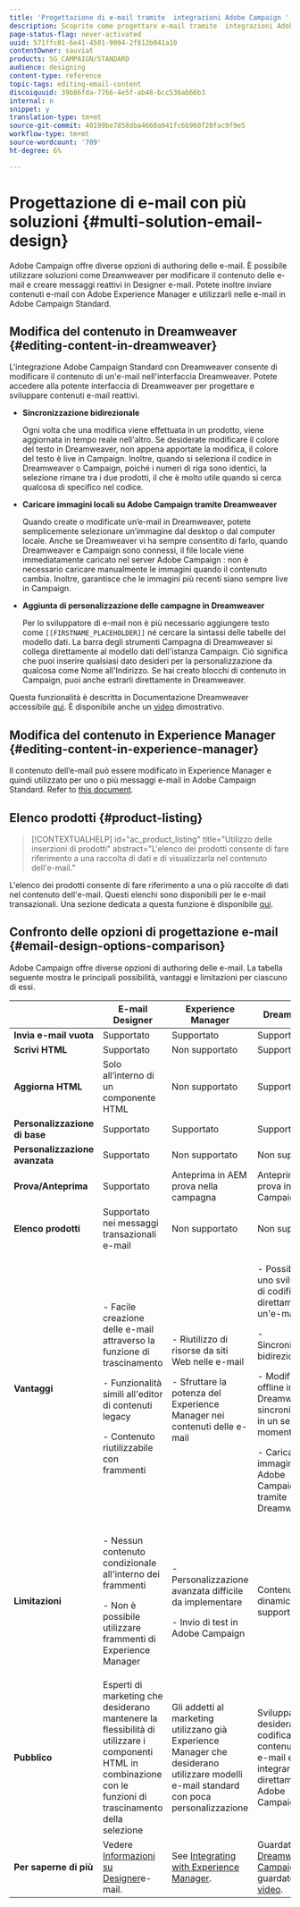 ```yaml
---
title: 'Progettazione di e-mail tramite  integrazioni Adobe Campaign '
description: Scoprite come progettare e-mail tramite  integrazioni Adobe Campaign in e-mail Designer.
page-status-flag: never-activated
uuid: 571ffc01-6e41-4501-9094-2f812b041a10
contentOwner: sauviat
products: SG_CAMPAIGN/STANDARD
audience: designing
content-type: reference
topic-tags: editing-email-content
discoiquuid: 39b86fda-7766-4e5f-ab48-bcc536ab66b3
internal: n
snippet: y
translation-type: tm+mt
source-git-commit: 40199be7858dba4660a941fc6b960f20fac9f9e5
workflow-type: tm+mt
source-wordcount: '709'
ht-degree: 6%

---
```



# Progettazione di e-mail con più soluzioni {#multi-solution-email-design}

 Adobe Campaign offre diverse opzioni di authoring delle e-mail. È possibile utilizzare soluzioni come Dreamweaver per modificare il contenuto delle e-mail e creare messaggi reattivi in Designer e-mail. Potete inoltre inviare contenuti e-mail con Adobe Experience Manager e utilizzarli nelle e-mail in  Adobe Campaign Standard.

## Modifica del contenuto in Dreamweaver {#editing-content-in-dreamweaver}

L&#39;integrazione Adobe Campaign Standard  con Dreamweaver consente di modificare il contenuto di un&#39;e-mail nell&#39;interfaccia Dreamweaver. Potete accedere alla potente interfaccia di Dreamweaver per progettare e sviluppare contenuti e-mail reattivi.

* **Sincronizzazione bidirezionale**

   Ogni volta che una modifica viene effettuata in un prodotto, viene aggiornata in tempo reale nell&#39;altro. Se desiderate modificare il colore del testo in Dreamweaver, non appena apportate la modifica, il colore del testo è live in Campaign. Inoltre, quando si seleziona il codice in Dreamweaver o Campaign, poiché i numeri di riga sono identici, la selezione rimane tra i due prodotti, il che è molto utile quando si cerca qualcosa di specifico nel codice.

* **Caricare immagini locali su Adobe Campaign tramite Dreamweaver**

   Quando create o modificate un’e-mail in Dreamweaver, potete semplicemente selezionare un’immagine dal desktop o dal computer locale. Anche se Dreamweaver vi ha sempre consentito di farlo, quando Dreamweaver e Campaign sono connessi, il file locale viene immediatamente caricato nel server Adobe Campaign : non è necessario caricare manualmente le immagini quando il contenuto cambia. Inoltre, garantisce che le immagini più recenti siano sempre live in Campaign.

* **Aggiunta di personalizzazione delle campagne in Dreamweaver**

   Per lo sviluppatore di e-mail non è più necessario aggiungere testo come `[[FIRSTNAME_PLACEHOLDER]]` né cercare la sintassi delle tabelle del modello dati. La barra degli strumenti Campagna di Dreamweaver si collega direttamente al modello dati dell&#39;istanza Campaign. Ciò significa che puoi inserire qualsiasi dato desideri per la personalizzazione da qualcosa come Nome all&#39;Indirizzo. Se hai creato blocchi di contenuto in Campaign, puoi anche estrarli direttamente in Dreamweaver.

Questa funzionalità è descritta in Documentazione Dreamweaver accessibile [qui](https://helpx.adobe.com/it/dreamweaver/using/working-with-dreamweaver-and-campaign.html). È disponibile anche un [video](https://docs.adobe.com/content/help/it-IT/campaign-standard-learn/tutorials/designing-content/email-designer/dreamweaver-integration.html) dimostrativo.

## Modifica del contenuto in  Experience Manager {#editing-content-in-experience-manager}

Il contenuto dell’e-mail può essere modificato in  Experience Manager e quindi utilizzato per uno o più messaggi e-mail in  Adobe Campaign Standard. Refer to [this document](../../integrating/using/integrating-with-experience-manager.md).

## Elenco prodotti {#product-listing}

>[!CONTEXTUALHELP]
>id="ac_product_listing"
>title="Utilizzo delle inserzioni di prodotti"
>abstract="L&#39;elenco dei prodotti consente di fare riferimento a una raccolta di dati e di visualizzarla nel contenuto dell&#39;e-mail."

L&#39;elenco dei prodotti consente di fare riferimento a una o più raccolte di dati nel contenuto dell&#39;e-mail. Questi elenchi sono disponibili per le e-mail transazionali. Una sezione dedicata a questa funzione è disponibile [qui](../../channels/using/event-transactional-messages.md#using-product-listings-in-a-transactional-message).

## Confronto delle opzioni di progettazione e-mail {#email-design-options-comparison}

 Adobe Campaign offre diverse opzioni di authoring delle e-mail. La tabella seguente mostra le principali possibilità, vantaggi e limitazioni per ciascuno di essi.

<table> 
 <thead> 
  <tr> 
   <th> </th> 
   <th> E-mail Designer<br /> </th> 
   <th> Experience Manager<br /> </th> 
   <th> Dreamweaver<br /> </th> 
  </tr> 
 </thead> 
 <tbody> 
  <tr> 
   <td> <strong>Invia e-mail vuota</strong><br /> </td> 
   <td> Supportato<br /> </td> 
   <td> Supportato<br /> </td> 
   <td> Supportato<br /> </td> 
  </tr> 
  <tr> 
   <td> <strong>Scrivi HTML</strong><br /> </td> 
   <td> Supportato<br /> </td> 
   <td> Non supportato<br /> </td> 
   <td> Supportato<br /> </td> 
  </tr> 
  <tr> 
   <td> <strong>Aggiorna HTML</strong><br /> </td> 
   <td> Solo all’interno di un componente HTML<br /> </td> 
   <td> Non supportato<br /> </td> 
   <td> Supportato<br /> </td> 
  </tr> 
  <tr> 
   <td> <strong>Personalizzazione di base</strong><br /> </td> 
   <td> Supportato<br /> </td> 
   <td> Supportato<br /> </td> 
   <td> Supportato<br /> </td> 
  </tr> 
  <tr> 
   <td> <strong>Personalizzazione avanzata</strong><br /> </td> 
   <td> Supportato<br /> </td> 
   <td> Non supportato<br /> </td> 
   <td> Non supportato<br /> </td> 
  </tr> 
  <tr> 
   <td> <strong>Prova/Anteprima</strong><br /> </td> 
   <td> Supportato<br /> </td> 
   <td> Anteprima in AEM<br /> prova nella campagna<br /> </td> 
   <td> Anteprima e prova in Campaign<br /> </td> 
  </tr> 
  <tr> 
   <td> <strong>Elenco prodotti</strong><br /> </td> 
   <td> Supportato nei messaggi transazionali e-mail<br /> </td> 
   <td> Non supportato<br /> </td> 
   <td> Non supportato<br /> </td> 
  </tr> 
  <tr> 
   <td> <strong>Vantaggi</strong><br /> </td> 
   <td> 
     <p>- Facile creazione delle e-mail attraverso la funzione di trascinamento</p>
     <p>- Funzionalità simili all'editor di contenuti legacy</p>
     <p>- Contenuto riutilizzabile con frammenti</p>
  </td> 
   <td> 
     <p>- Riutilizzo di risorse da siti Web nelle e-mail</p>
     <p>- Sfruttare la potenza del  Experience Manager nei contenuti delle e-mail</p>
    </td> 
   <td> 
    <p>- Possibilità per uno sviluppatore di codificare direttamente un'e-mail</p>
    <p>- Sincronizzazione bidirezionale</p>
    <p>- Modifica offline in Dreamweaver e sincronizzazione in un secondo momento</p>
    <p>- Caricamento di immagini su  Adobe Campaign tramite Dreamweaver</p>
  </td> 
  </tr> 
  <tr> 
   <td> <strong>Limitazioni</strong><br /> </td> 
   <td> 
     <p>- Nessun contenuto condizionale all'interno dei frammenti</p>
     <p>- Non è possibile utilizzare  frammenti di Experience Manager</p>
  </td> 
   <td> 
     <p>- Personalizzazione avanzata difficile da implementare</p>
     <p>- Invio di test in  Adobe Campaign</p>
  </td> 
   <td> Contenuto dinamico non supportato<br /> </td> 
  </tr> 
  <tr> 
   <td> <strong>Pubblico</strong><br /> </td> 
   <td> Esperti di marketing che desiderano mantenere la flessibilità di utilizzare i componenti HTML in combinazione con le funzioni di trascinamento della selezione<br /> </td> 
   <td> Gli addetti al marketing utilizzano già  Experience Manager che desiderano utilizzare modelli e-mail standard con poca personalizzazione<br /> </td> 
   <td> Sviluppatori che desiderano codificare i contenuti delle e-mail e integrarli direttamente con  Adobe Campaign<br /> </td> 
  </tr> 
  <tr> 
   <td> <strong>Per saperne di più</strong><br /> </td> 
   <td> Vedere <a href="../../designing/using/designing-content-in-adobe-campaign.md">Informazioni su Designer</a>e-mail.<br /> </td> 
   <td> See <a href="../../integrating/using/integrating-with-experience-manager.md">Integrating with Experience Manager</a>.<br /> </td> 
   <td> Guardate <a href="https://helpx.adobe.com/it/dreamweaver/using/working-with-dreamweaver-and-campaign.html">Dreamweaver e Campaign</a> e guardate questo <a href="https://docs.adobe.com/content/help/it-IT/campaign-standard-learn/tutorials/designing-content/email-designer/dreamweaver-integration.html">video</a>.<br /> </td> 
  </tr> 
 </tbody> 
</table>
